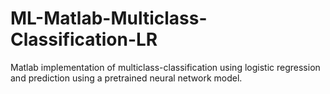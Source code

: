 # ML-Matlab-Multiclass-Classification-LR

Matlab implementation of multiclass-classification using logistic regression and prediction using a pretrained neural network model.
